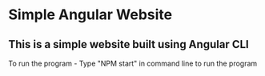 # Simple Angular Website

## This is a simple website built using Angular CLI 

To run the program - Type "NPM start" in command line to run the program
